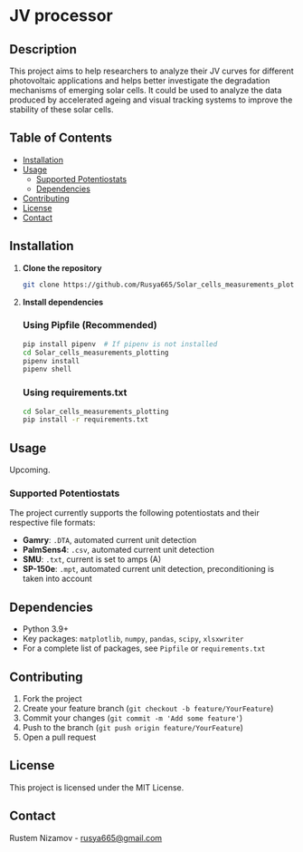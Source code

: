 # JV processor

## Description

This project aims to help researchers to analyze their JV curves for different photovoltaic applications and helps better investigate the degradation mechanisms of emerging solar cells. It could be used to analyze the data produced by accelerated ageing and visual tracking systems to improve the stability of these solar cells.

## Table of Contents

- [Installation](#installation)
- [Usage](#usage)
  - [Supported Potentiostats](#supported-potentiostats)
  - [Dependencies](#dependencies)
- [Contributing](#contributing)
- [License](#license)
- [Contact](#contact)

## Installation

1. **Clone the repository**
    ```bash
    git clone https://github.com/Rusya665/Solar_cells_measurements_plotting
    ```

2. **Install dependencies**

    ### Using Pipfile (Recommended)
    ```bash
    pip install pipenv  # If pipenv is not installed
    cd Solar_cells_measurements_plotting
    pipenv install
    pipenv shell
    ```
    ### Using requirements.txt
    ```bash
    cd Solar_cells_measurements_plotting
    pip install -r requirements.txt
    ```

## Usage

Upcoming.

### Supported Potentiostats

The project currently supports the following potentiostats and their respective file formats:

- **Gamry**: `.DTA`, automated current unit detection
- **PalmSens4**: `.csv`, automated current unit detection
- **SMU**: `.txt`, current is set to amps (A)
- **SP-150e**: `.mpt`, automated current unit detection, preconditioning is taken into account

## Dependencies

- Python 3.9+
- Key packages: `matplotlib`, `numpy`, `pandas`, `scipy`, `xlsxwriter`
- For a complete list of packages, see `Pipfile` or `requirements.txt`

## Contributing

1. Fork the project
2. Create your feature branch (`git checkout -b feature/YourFeature`)
3. Commit your changes (`git commit -m 'Add some feature'`)
4. Push to the branch (`git push origin feature/YourFeature`)
5. Open a pull request

## License

This project is licensed under the MIT License.

## Contact

Rustem Nizamov - rusya665@gmail.com
